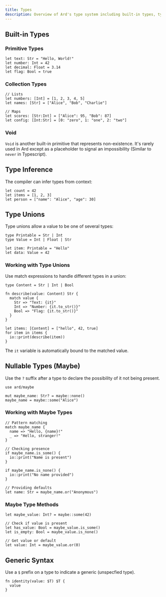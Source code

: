```yaml
---
title: Types
description: Overview of Ard's type system including built-in types, type unions, and nullable values.
---
```


## Built-in Types

### Primitive Types

```ard
let text: Str = "Hello, World!"
let number: Int = 42
let decimal: Float = 3.14
let flag: Bool = true
```

### Collection Types

```ard
// Lists
let numbers: [Int] = [1, 2, 3, 4, 5]
let names: [Str] = ["Alice", "Bob", "Charlie"]

// Maps
let scores: [Str:Int] = ["Alice": 95, "Bob": 87]
let config: [Int:Str] = [0: "zero", 1: "one", 2: "two"]
```

### Void

`Void` is another built-in primitive that represents non-existence. It's rarely used in Ard except as a placeholder to signal an impossibility (Similar to `never` in Typescript).

## Type Inference

The compiler can infer types from context:

```ard
let count = 42
let items = [1, 2, 3]
let person = ["name": "Alice", "age": 30]
```

## Type Unions

Type unions allow a value to be one of several types:

```ard
type Printable = Str | Int
type Value = Int | Float | Str

let item: Printable = "Hello"
let data: Value = 42
```

### Working with Type Unions

Use match expressions to handle different types in a union:

```ard
type Content = Str | Int | Bool

fn describe(value: Content) Str {
  match value {
    Str => "Text: {it}"
    Int => "Number: {it.to_str()}"
    Bool => "Flag: {it.to_str()}"
  }
}

let items: [Content] = ["hello", 42, true]
for item in items {
  io::print(describe(item))
}
```

The `it` variable is automatically bound to the matched value.

## Nullable Types (Maybe)

Use the `?` suffix after a type to declare the possibility of it not being present.

```ard
use ard/maybe

mut maybe_name: Str? = maybe::none()
maybe_name = maybe::some("Alice")
```

### Working with Maybe Types

```ard
// Pattern matching
match maybe_name {
  name => "Hello, {name}!"
  _ => "Hello, stranger!"
}

// Checking presence
if maybe_name.is_some() {
  io::print("Name is present")
}

if maybe_name.is_none() {
  io::print("No name provided")
}

// Providing defaults
let name: Str = maybe_name.or("Anonymous")
```

### Maybe Type Methods

```ard
let maybe_value: Int? = maybe::some(42)

// Check if value is present
let has_value: Bool = maybe_value.is_some()
let is_empty: Bool = maybe_value.is_none()

// Get value or default
let value: Int = maybe_value.or(0)
```

## Generic Syntax

Use a `$` prefix on a type to indicate a generic (unspecfied type).

```ard
fn identity(value: $T) $T {
  value
}
```
